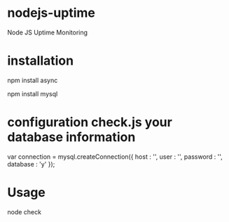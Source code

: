 # nodejs-uptime
Node JS Uptime Monitoring 

# installation
npm install async


npm install mysql




# configuration check.js your database information
  var connection = mysql.createConnection({
  host     : '',
  user     : '',
  password : '',
  database : 'y'
});


# Usage
node check
